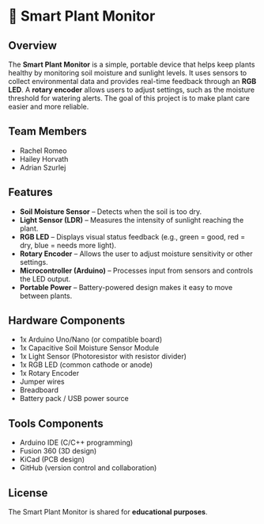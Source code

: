 # 🌱 Smart Plant Monitor

## Overview
The **Smart Plant Monitor** is a simple, portable device that helps keep plants healthy by monitoring soil moisture and sunlight levels. It uses sensors to collect environmental data and provides real-time feedback through an **RGB LED**. A **rotary encoder** allows users to adjust settings, such as the moisture threshold for watering alerts. The goal of this project is to make plant care easier and more reliable.

## Team Members
- Rachel Romeo  
- Hailey Horvath  
- Adrian Szurlej  

## Features
- **Soil Moisture Sensor** – Detects when the soil is too dry.  
- **Light Sensor (LDR)** – Measures the intensity of sunlight reaching the plant.  
- **RGB LED** – Displays visual status feedback (e.g., green = good, red = dry, blue = needs more light).  
- **Rotary Encoder** – Allows the user to adjust moisture sensitivity or other settings.  
- **Microcontroller (Arduino)** – Processes input from sensors and controls the LED output.  
- **Portable Power** – Battery-powered design makes it easy to move between plants.  

## Hardware Components
- 1x Arduino Uno/Nano (or compatible board)  
- 1x Capacitive Soil Moisture Sensor Module  
- 1x Light Sensor (Photoresistor with resistor divider)  
- 1x RGB LED (common cathode or anode)  
- 1x Rotary Encoder  
- Jumper wires  
- Breadboard  
- Battery pack / USB power source  

## Tools Components
- Arduino IDE (C/C++ programming)  
- Fusion 360 (3D design)  
- KiCad (PCB design)  
- GitHub (version control and collaboration)  

## License
The Smart Plant Monitor is shared for **educational purposes**.

